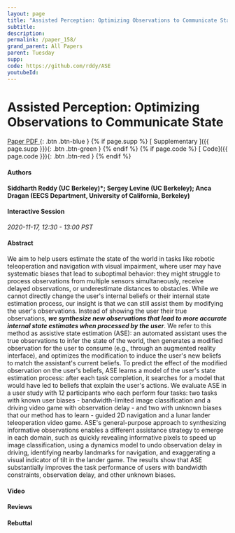 ```yaml
---
layout: page
title: "Assisted Perception: Optimizing Observations to Communicate State"
subtitle: 
description:
permalink: /paper_158/
grand_parent: All Papers
parent: Tuesday
supp: 
code: https://github.com/rddy/ASE
youtubeId: 
---
```


# Assisted Perception: Optimizing Observations to Communicate State

[<i class="fa fa-file-text-o" aria-hidden="true"></i> Paper PDF ](https://drive.google.com/file/d/1QcWJ_gLglCOmLgrRV34cbtLX1Ai9JvBX/view){: .btn .btn-blue } {% if page.supp %} [<i class="fa fa-file-text-o" aria-hidden="true"></i> Supplementary ]({{ page.supp }}){: .btn .btn-green } {% endif %} {% if page.code %} [<i class="fa fa-github" aria-hidden="true"></i> Code]({{ page.code }}){: .btn .btn-red }
{% endif %}

#### Authors
**Siddharth Reddy (UC Berkeley)*; Sergey Levine (UC Berkeley); Anca Dragan (EECS Department, University of California, Berkeley)**

#### Interactive Session
*2020-11-17, 12:30 - 13:00 PST*

#### Abstract
We aim to help users estimate the state of the world in tasks like robotic teleoperation and navigation with visual impairment, where user may have systematic biases that lead to suboptimal behavior: they might struggle to process observations from multiple sensors simultaneously, receive delayed observations, or underestimate distances to obstacles. While we cannot directly change the user's internal beliefs or their internal state estimation process, our insight is that we can still assist them by modifying the user's observations. Instead of showing the user their true observations, ***we synthesize new observations that lead to more accurate internal state estimates when processed by the user***. We refer to this method as assistive state estimation (ASE): an automated assistant uses the true observations to infer the state of the world, then generates a modified observation for the user to consume (e.g., through an augmented reality interface), and optimizes the modification to induce the user's new beliefs to match the assistant's current beliefs. To predict the effect of the modified observation on the user's beliefs, ASE learns a model of the user's state estimation process: after each task completion, it searches for a model that would have led to beliefs that explain the user's actions. We evaluate ASE in a user study with 12 participants who each perform four tasks: two tasks with known user biases - bandwidth-limited image classification and a driving video game with observation delay - and two with unknown biases that our method has to learn - guided 2D navigation and a lunar lander teleoperation video game. ASE's general-purpose approach to synthesizing informative observations enables a different assistance strategy to emerge in each domain, such as quickly revealing informative pixels to speed up image classification, using a dynamics model to undo observation delay in driving, identifying nearby landmarks for navigation, and exaggerating a visual indicator of tilt in the lander game. The results show that ASE substantially improves the task performance of users with bandwidth constraints, observation delay, and other unknown biases.

#### Video 

#### Reviews

#### Rebuttal
